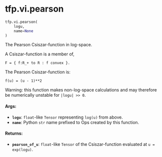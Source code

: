<div itemscope itemtype="http://developers.google.com/ReferenceObject">
<meta itemprop="name" content="tfp.vi.pearson" />
<meta itemprop="path" content="Stable" />
</div>

# tfp.vi.pearson

``` python
tfp.vi.pearson(
    logu,
    name=None
)
```

The Pearson Csiszar-function in log-space.

A Csiszar-function is a member of,

```none
F = { f:R_+ to R : f convex }.
```

The Pearson Csiszar-function is:

```none
f(u) = (u - 1)**2
```

Warning: this function makes non-log-space calculations and may therefore be
numerically unstable for `|logu| >> 0`.

#### Args:

* <b>`logu`</b>: `float`-like `Tensor` representing `log(u)` from above.
* <b>`name`</b>: Python `str` name prefixed to Ops created by this function.


#### Returns:

* <b>`pearson_of_u`</b>: `float`-like `Tensor` of the Csiszar-function evaluated at
    `u = exp(logu)`.